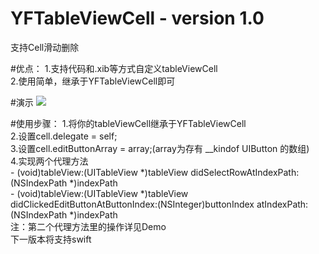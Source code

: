 # YFTableViewCell - version 1.0
支持Cell滑动删除

#优点：
  1.支持代码和.xib等方式自定义tableViewCell<br />
  2.使用简单，继承于YFTableViewCell即可<br />
  
#演示
<img src="https://github.com/saxueyang/YFTableViewCell/blob/master/YFTableViewCell/YFTableViewCell.gif" />

#使用步骤：
  1.将你的tableViewCell继承于YFTableViewCell<br />
  2.设置cell.delegate = self;<br />
  3.设置cell.editButtonArray = array;(array为存有 __kindof UIButton 的数组)<br />
  4.实现两个代理方法<br />
    - (void)tableView:(UITableView *)tableView didSelectRowAtIndexPath:(NSIndexPath *)indexPath<br />
    - (void)tableView:(UITableView *)tableView didClickedEditButtonAtButtonIndex:(NSInteger)buttonIndex atIndexPath:(NSIndexPath *)indexPath<br />
    注：第二个代理方法里的操作详见Demo<br />
        下一版本将支持swift<br />
